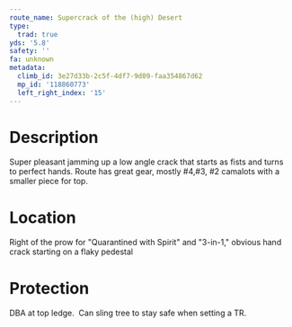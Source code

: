 ```yaml
---
route_name: Supercrack of the (high) Desert
type:
  trad: true
yds: '5.8'
safety: ''
fa: unknown
metadata:
  climb_id: 3e27d33b-2c5f-4df7-9d09-faa354867d62
  mp_id: '118860773'
  left_right_index: '15'
---
```

# Description
Super pleasant jamming up a low angle crack that starts as fists and turns to perfect hands. Route has great gear, mostly #4,#3, #2 camalots with a smaller piece for top.

# Location
Right of the prow for "Quarantined with Spirit" and "3-in-1," obvious hand crack starting on a flaky pedestal

# Protection
DBA at top ledge.  Can sling tree to stay safe when setting a TR.
